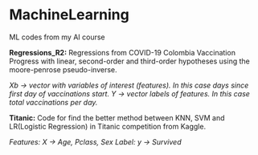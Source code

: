 # MachineLearning
ML codes from my AI course


**Regressions_R2:**
Regressions from COVID-19 Colombia Vaccination Progress with linear, second-order and third-order hypotheses using the moore-penrose pseudo-inverse.

*Xb -> vector with variables of interest (features). In this case days since first day of vaccinations start.
Y -> vector labels of features. In this case total vaccinations per day.*

**Titanic:**
Code for find the better method between KNN, SVM and LR(Logistic Regression) in Titanic competition from Kaggle.

*Features: X -> Age, Pclass, Sex
Label: y -> Survived*
